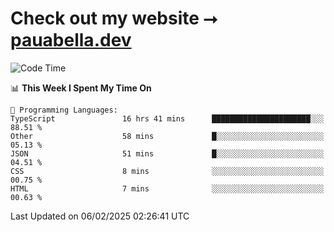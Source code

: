 # Check out my website ⭢ [pauabella.dev](https://pauabella.dev)

<!--START_SECTION:waka-->
![Code Time](http://img.shields.io/badge/Code%20Time-4%2C045%20hrs%2021%20mins-blue)

📊 **This Week I Spent My Time On** 

```text
💬 Programming Languages: 
TypeScript               16 hrs 41 mins      ██████████████████████░░░   88.51 % 
Other                    58 mins             █░░░░░░░░░░░░░░░░░░░░░░░░   05.13 % 
JSON                     51 mins             █░░░░░░░░░░░░░░░░░░░░░░░░   04.51 % 
CSS                      8 mins              ░░░░░░░░░░░░░░░░░░░░░░░░░   00.75 % 
HTML                     7 mins              ░░░░░░░░░░░░░░░░░░░░░░░░░   00.63 % 
```


 Last Updated on 06/02/2025 02:26:41 UTC
<!--END_SECTION:waka-->
